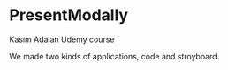 # PresentModally

Kasım Adalan Udemy course

We made two kinds of applications, code and stroyboard.


